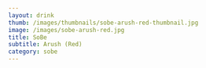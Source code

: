 ```yaml
---
layout: drink
thumb: /images/thumbnails/sobe-arush-red-thumbnail.jpg
image: /images/sobe-arush-red.jpg
title: SoBe
subtitle: Arush (Red)
category: sobe
---
```


